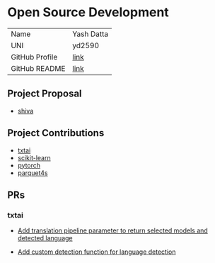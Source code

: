 # Open Source Development

|  |  |
|:--|:--|
|Name|Yash Datta|
|UNI| yd2590|
| GitHub Profile | [link](https://github.com/saucam) |
| GitHub README | [link](https://github.com/saucam/saucam/blob/main/README.md) |

## Project Proposal

- [shiva](../projects/scala/shiva.md)

## Project Contributions

- [txtai](../projects/python/txtai.md)
- [scikit-learn](../projects/python/scikit-learn.md)
- [pytorch](../projects/python/pytorch.md)
- [parquet4s](../projects/scala/parquet4s.md)

## PRs

### txtai

- [Add translation pipeline parameter to return selected models and detected language](https://github.com/neuml/txtai/pull/424)

- [Add custom detection function for language detection](https://github.com/neuml/txtai/pull/444)
